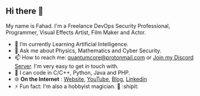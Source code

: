 ## Hi there :wave:
My name is Fahad. I'm a Freelance DevOps Security Professional, Programmer, Visual Effects Artist, Film Maker and Actor.
- 🔭 I’m currently Learning Artificial Intelligence. 
- 💬 Ask me about Physics, Mathematics and Cyber Security.
- 📫 How to reach me: quantumcore@protonmail.com or [Join my Discord Server](https://discordapp.com/invite/8snh7nx). I'm very easy to get in touch with.
- 🔹 I can code in C/C++, Python, Java and PHP.
- 🌐 **On the Internet** : [Website](https://quantumcored.com), [YouTube](https://www.youtube.com/channel/UC8gkUsg4SvT-ApsRK2DVYXg), [Blog](https://quantumcored.com/index.php/blog/), [Linkedin](https://www.linkedin.com/in/fahad-m-7ab53421a/)
- ⚡ Fun fact: I'm also a hobbyist magician. 🎩 :shipit:
